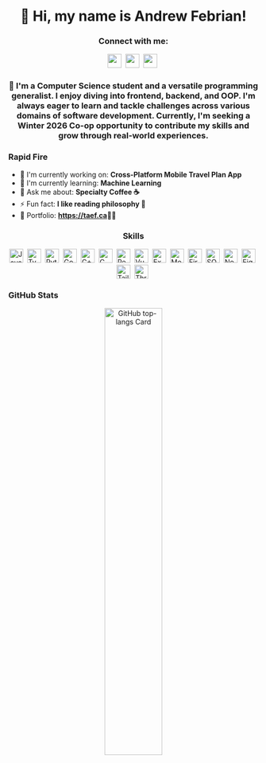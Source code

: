 <div id="toc">
  <ul align="center" style="list-style: none">
    <summary>
      <h1>
        👋 Hi, my name is Andrew Febrian!
      </h1>
    </summary>
  </ul>
</div>

**<h3 align="center">Connect with me:</h3>** 
<p align="center"></a> <a href="https://www.instagram.com/andrewelvio" target="_blank"><img src="https://img.shields.io/badge/Instagram-E4405F?style=for-the-badge&logo=instagram&logoColor=white" height="28" style="margin-right: 4px"></a> <a href="https://www.linkedin.com/in/Andrew Febrian" target="_blank"><img src="https://img.shields.io/badge/LinkedIn-0077B5?style=for-the-badge&logo=linkedin&logoColor=white" height="28" style="margin-right: 4px"></a> <a href="andrew.elvio14@gmail.com" target="_blank"><img src="https://img.shields.io/badge/Gmail-D14836?style=for-the-badge&logo=gmail&logoColor=white" height="28" style="margin-right: 4px"></a></p>

 **<h3 align="center">🚀 I'm a Computer Science student and a versatile programming generalist. I enjoy diving into frontend, backend, and OOP. I'm always eager to learn and tackle challenges across various domains of software development. Currently, I'm seeking a Winter 2026 Co-op opportunity to contribute my skills and grow through real-world experiences.</h3>**

**<h3 align="left">Rapid Fire</h3>**

- 💼 I'm currently working on: **Cross-Platform Mobile Travel Plan App**
- 🌱 I'm currently learning: **Machine Learning**
- 💬 Ask me about: **Specialty Coffee ☕**
- ⚡ Fun fact: **I like reading philosophy 📖**
- 📂 Portfolio: **<a href="https://taef.ca" target="_blank">https://taef.ca</a>👨‍💻**

 **<h3 align="center">Skills</h3>**

<div style="display: flex; flex-wrap: wrap; gap: 4px; justify-content: center;">
<img src="https://img.shields.io/badge/JavaScript-F7DF1C?logo=javascript&logoColor=white" height="28" alt="JavaScript" style="margin-right: 4px"> 
<img src="https://img.shields.io/badge/TypeScript-3178C6?logo=typescript&logoColor=white" height="28" alt="TypeScript" style="margin-right: 4px">
<img src="https://img.shields.io/badge/Python-306998?logo=python&logoColor=white" height="28" alt="Python" style="margin-right: 4px"> 
<img src="https://img.shields.io/badge/Go-00ADD8?logo=go&logoColor=white" height="28" alt="Go" style="margin-right: 4px"> 
<img src="https://img.shields.io/badge/C%2B%2B-F34B7F?logo=c%2B%2B&logoColor=white" height="28" alt="C++" style="margin-right: 4px"> 
<img src="https://img.shields.io/badge/C-A8B9CC?logo=c&logoColor=white" height="28" alt="C" style="margin-right: 4px"> 
<img src="https://img.shields.io/badge/React-20232A?logo=react&logoColor=61DAFB" height="28" alt="React" style="margin-right: 4px"> 
<img src="https://img.shields.io/badge/Vue.js-35495E?logo=vue.js&logoColor=4FC08D" height="28" alt="Vue" style="margin-right: 4px"> 
<img src="https://img.shields.io/badge/Express-000000?logo=express&logoColor=white" height="28" alt="Express" style="margin-right: 4px"> 
<img src="https://img.shields.io/badge/MongoDB-4EA94B?logo=mongodb&logoColor=white" height="28" alt="MongoDB" style="margin-right: 4px"> 
<img src="https://img.shields.io/badge/Firebase-FFCA28?logo=firebase&logoColor=white" height="28" alt="Firebase" style="margin-right: 4px"> 
<img src="https://img.shields.io/badge/SQLite-003B57?logo=sqlite&logoColor=white" height="28" alt="SQLite" style="margin-right: 4px">
<!-- <img src="https://img.shields.io/badge/Flutter-02569B?logo=flutter&logoColor=white" height="28" alt="Flutter" style="margin-right: 4px">  -->
<img src="https://img.shields.io/badge/Node.js-8CC84B?logo=node.js&logoColor=white" height="28" alt="Node.js" style="margin-right: 4px"> 
<img src="https://img.shields.io/badge/Figma-F24E1E?logo=figma&logoColor=white" height="28" alt="Figma" style="margin-right: 4px">
<img src="https://img.shields.io/badge/Tailwind_CSS-38B2AC?logo=tailwind-css&logoColor=white" height="28" alt="Tailwind CSS" style="margin-right: 4px"> 
<img src="https://img.shields.io/badge/Three.js-000000?logo=three.js&logoColor=white" height="28" alt="Three.js" style="margin-right: 4px"> 

</div>

 **<h3 align="left">GitHub Stats</h3>**

<p align="center">
  <img width="48%" src="https://github-readme-stats.vercel.app/api/top-langs?username=elvio14&theme=react&hide_title=false&layout=compact&langs_count=6&hide_progress=false&card_width=400" alt="GitHub top-langs Card" />
</p>

